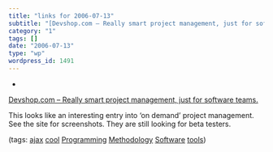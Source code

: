 ```yaml
---
title: "links for 2006-07-13"
subtitle: "[Devshop.com – Really smart project management, just for software teams.](http://www.devshop.com/)"
category: "1"
tags: []
date: "2006-07-13"
type: "wp"
wordpress_id: 1491
---
```

- 
[Devshop.com – Really smart project management, just for software teams.](http://www.devshop.com/)

This looks like an interesting entry into ‘on demand’ project management. See the site for screenshots. They are still looking for beta testers.

(tags: [ajax](http://del.icio.us/pitosalas/ajax) [cool](http://del.icio.us/pitosalas/cool) [Programming](http://del.icio.us/pitosalas/Programming) [Methodology](http://del.icio.us/pitosalas/Methodology) [Software](http://del.icio.us/pitosalas/Software) [tools](http://del.icio.us/pitosalas/tools))